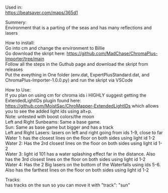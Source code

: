 Used in:  
https://beatsaver.com/maps/365d1

Summery:  
Environment that is a parting of the seas and has many reflections and lasers 

How to install:  
Go into cm and change the environment to Billie  
Go download the skript here: https://github.com/MadChase/ChromaPlus-Importer/tree/main  
Follow all the steps in the Guthub page and download the skript from releases  
Put the eveything in One folder (env.dat, ExpertPlusStandard.dat, and ChromaPlus-Importer-1.0.0.py) and run the skript via VSCode  

How to Use:  
If you plan on using cm for chroma ids i HIGHLY suggest getting the ExtendedLightIDs plugin found here: https://github.com/MoistSac/ChroMapper-ExtendedLightIDs which allows you to see the added light ids using alt+p.  
Note: untested with boost colors/the moon  
Left and Right Sunbeams: Same a base game.  
Sun: Same as base game but bigger and has a track  
Left and Right Lasers: lasers on left and right going from ids 1-9, close to far  
Water  1: has the closest lines on the floor on both sides using light id 1-2  
Water 2: Has the 2rd closest lines on the floor on both sides using light id 1-2  
Water 3: light id 101 has a water splashing effect far in the distance. Also has the 3rd closest lines on the floor on both sides using light id 1-2  
Water 4: Has the 2 Big lasers on the bottom of the Waterfalls using ids 5-6. Also has the farthest lines on the floor on both sides using light id 1-2  

Tracks:  
has tracks on the sun so you can move it with "track": "sun"
